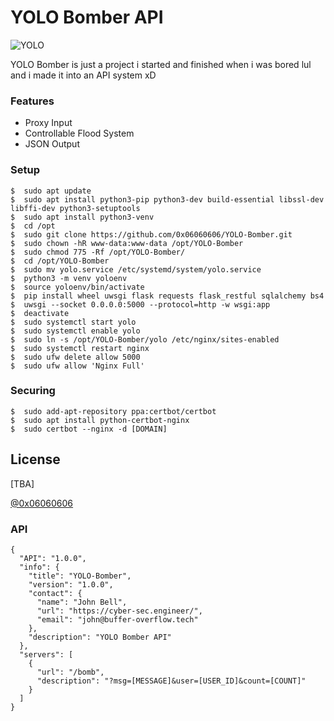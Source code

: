 # YOLO Bomber API
![YOLO](https://yolo-storage-v2.s3.amazonaws.com/img/logo-web.svg "YOLO")

YOLO Bomber is just a project i started and finished when i was bored lul and i made it into an API system xD

### Features
* Proxy Input
* Controllable Flood System
* JSON Output

### Setup
```
$  sudo apt update
$  sudo apt install python3-pip python3-dev build-essential libssl-dev libffi-dev python3-setuptools
$  sudo apt install python3-venv
$  cd /opt
$  sudo git clone https://github.com/0x06060606/YOLO-Bomber.git
$  sudo chown -hR www-data:www-data /opt/YOLO-Bomber
$  sudo chmod 775 -Rf /opt/YOLO-Bomber/
$  cd /opt/YOLO-Bomber
$  sudo mv yolo.service /etc/systemd/system/yolo.service
$  python3 -m venv yoloenv
$  source yoloenv/bin/activate
$  pip install wheel uwsgi flask requests flask_restful sqlalchemy bs4
$  uwsgi --socket 0.0.0.0:5000 --protocol=http -w wsgi:app
$  deactivate
$  sudo systemctl start yolo
$  sudo systemctl enable yolo
$  sudo ln -s /opt/YOLO-Bomber/yolo /etc/nginx/sites-enabled
$  sudo systemctl restart nginx
$  sudo ufw delete allow 5000
$  sudo ufw allow 'Nginx Full'
```

### Securing
```
$  sudo add-apt-repository ppa:certbot/certbot
$  sudo apt install python-certbot-nginx
$  sudo certbot --nginx -d [DOMAIN]
```

License
----
[TBA]

[@0x06060606](https://twitter.com/0x06060606 "My Twitter")

### API
```
{
  "API": "1.0.0",
  "info": {
    "title": "YOLO-Bomber",
    "version": "1.0.0",
    "contact": {
      "name": "John Bell",
      "url": "https://cyber-sec.engineer/",
      "email": "john@buffer-overflow.tech"
    },
    "description": "YOLO Bomber API"
  },
  "servers": [
    {
      "url": "/bomb",
      "description": "?msg=[MESSAGE]&user=[USER_ID]&count=[COUNT]"
    }
  ]
}
```
